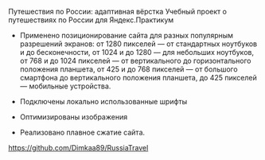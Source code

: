 Путешествия по России: адаптивная вёрстка
Учебный проект о путешествиях по России для Яндекс.Практикум

  - Применено позиционирование сайта для разных популярным разрешений экранов:
от 1280 пикселей — от стандартных ноутбуков и до бесконечности,
от 1024 и до 1280 — для небольших ноутбуков,
от 768 и до 1024 пикселей — от вертикального до горизонтального положения планшета,
от 425 и до 768 пикселей — от большого смартфона до вертикального положения планшета,
до 425 пикселей — мобильные устройства.

  - Подключены локально использованные шрифты
  
  - Оптимизированы изображения
  
  - Реализовано плавное сжатие сайта.
  
  
  https://github.com/Dimkaa89/RussiaTravel
  

